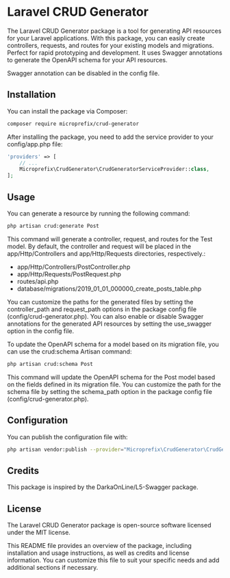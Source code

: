 # Laravel CRUD Generator

The Laravel CRUD Generator package is a tool for generating API resources for your Laravel applications. With this package, you can easily create controllers, requests, and routes for your existing models and migrations.
Perfect for rapid prototyping and development. It uses Swagger annotations to generate the OpenAPI schema for your API resources.

Swagger annotation can be disabled in the config file.

## Installation

You can install the package via Composer:

```bash
composer require microprefix/crud-generator
```

After installing the package, you need to add the service provider to your config/app.php file:

```php
'providers' => [
    // ...
    Microprefix\CrudGenerator\CrudGeneratorServiceProvider::class,
];
```

## Usage

You can generate a resource by running the following command:

```bash
php artisan crud:generate Post
```

This command will generate a controller, request, and routes for the Test model. By default, the controller and request will be placed in the app/Http/Controllers and app/Http/Requests directories, respectively.:

- app/Http/Controllers/PostController.php
- app/Http/Requests/PostRequest.php
- routes/api.php
- database/migrations/2019_01_01_000000_create_posts_table.php


You can customize the paths for the generated files by setting the controller_path and request_path options in the package config file (config/crud-generator.php). You can also enable or disable Swagger annotations for the generated API resources by setting the use_swagger option in the config file.

To update the OpenAPI schema for a model based on its migration file, you can use the crud:schema Artisan command:

```bash
php artisan crud:schema Post
```

This command will update the OpenAPI schema for the Post model based on the fields defined in its migration file. You can customize the path for the schema file by setting the schema_path option in the package config file (config/crud-generator.php).

## Configuration

You can publish the configuration file with:

```bash
php artisan vendor:publish --provider="Microprefix\CrudGenerator\CrudGeneratorServiceProvider" --tag="config"
```

## Credits

This package is inspired by the DarkaOnLine/L5-Swagger package.

## License

The Laravel CRUD Generator package is open-source software licensed under the MIT license.

This README file provides an overview of the package, including installation and usage instructions, as well as credits and license information. You can customize this file to suit your specific needs and add additional sections if necessary.
